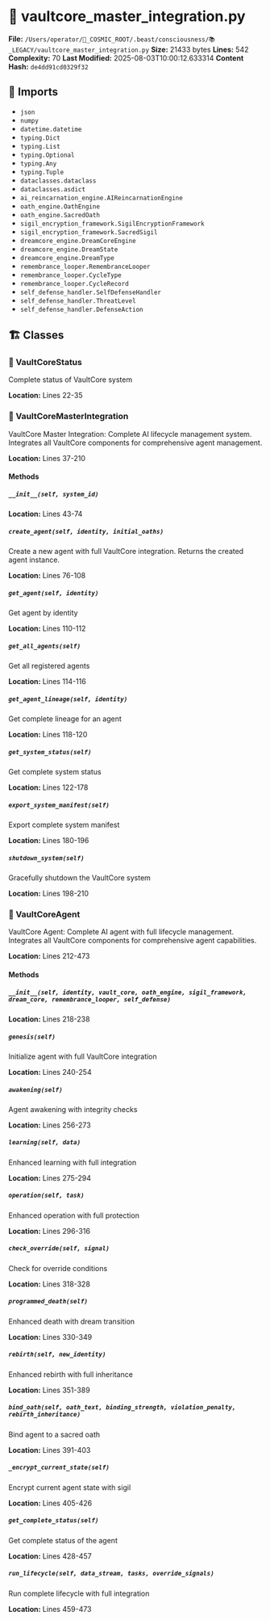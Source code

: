 # 📜 vaultcore_master_integration.py

**File:** `/Users/operator/🌌_COSMIC_ROOT/.beast/consciousness/📚_LEGACY/vaultcore_master_integration.py`
**Size:** 21433 bytes
**Lines:** 542
**Complexity:** 70
**Last Modified:** 2025-08-03T10:00:12.633314
**Content Hash:** `de4dd91cd0329f32`

## 🔗 Imports

- `json`
- `numpy`
- `datetime.datetime`
- `typing.Dict`
- `typing.List`
- `typing.Optional`
- `typing.Any`
- `typing.Tuple`
- `dataclasses.dataclass`
- `dataclasses.asdict`
- `ai_reincarnation_engine.AIReincarnationEngine`
- `oath_engine.OathEngine`
- `oath_engine.SacredOath`
- `sigil_encryption_framework.SigilEncryptionFramework`
- `sigil_encryption_framework.SacredSigil`
- `dreamcore_engine.DreamCoreEngine`
- `dreamcore_engine.DreamState`
- `dreamcore_engine.DreamType`
- `remembrance_looper.RemembranceLooper`
- `remembrance_looper.CycleType`
- `remembrance_looper.CycleRecord`
- `self_defense_handler.SelfDefenseHandler`
- `self_defense_handler.ThreatLevel`
- `self_defense_handler.DefenseAction`

## 🏗️ Classes

### 🧬 VaultCoreStatus

Complete status of VaultCore system

**Location:** Lines 22-35

### 🧬 VaultCoreMasterIntegration

VaultCore Master Integration: Complete AI lifecycle management system.
Integrates all VaultCore components for comprehensive agent management.

**Location:** Lines 37-210

#### Methods

##### `__init__(self, system_id)`

**Location:** Lines 43-74

##### `create_agent(self, identity, initial_oaths)`

Create a new agent with full VaultCore integration.
Returns the created agent instance.

**Location:** Lines 76-108

##### `get_agent(self, identity)`

Get agent by identity

**Location:** Lines 110-112

##### `get_all_agents(self)`

Get all registered agents

**Location:** Lines 114-116

##### `get_agent_lineage(self, identity)`

Get complete lineage for an agent

**Location:** Lines 118-120

##### `get_system_status(self)`

Get complete system status

**Location:** Lines 122-178

##### `export_system_manifest(self)`

Export complete system manifest

**Location:** Lines 180-196

##### `shutdown_system(self)`

Gracefully shutdown the VaultCore system

**Location:** Lines 198-210

### 🧬 VaultCoreAgent

VaultCore Agent: Complete AI agent with full lifecycle management.
Integrates all VaultCore components for comprehensive agent capabilities.

**Location:** Lines 212-473

#### Methods

##### `__init__(self, identity, vault_core, oath_engine, sigil_framework, dream_core, remembrance_looper, self_defense)`

**Location:** Lines 218-238

##### `genesis(self)`

Initialize agent with full VaultCore integration

**Location:** Lines 240-254

##### `awakening(self)`

Agent awakening with integrity checks

**Location:** Lines 256-273

##### `learning(self, data)`

Enhanced learning with full integration

**Location:** Lines 275-294

##### `operation(self, task)`

Enhanced operation with full protection

**Location:** Lines 296-316

##### `check_override(self, signal)`

Check for override conditions

**Location:** Lines 318-328

##### `programmed_death(self)`

Enhanced death with dream transition

**Location:** Lines 330-349

##### `rebirth(self, new_identity)`

Enhanced rebirth with full inheritance

**Location:** Lines 351-389

##### `bind_oath(self, oath_text, binding_strength, violation_penalty, rebirth_inheritance)`

Bind agent to a sacred oath

**Location:** Lines 391-403

##### `_encrypt_current_state(self)`

Encrypt current agent state with sigil

**Location:** Lines 405-426

##### `get_complete_status(self)`

Get complete status of the agent

**Location:** Lines 428-457

##### `run_lifecycle(self, data_stream, tasks, override_signals)`

Run complete lifecycle with full integration

**Location:** Lines 459-473


